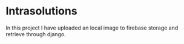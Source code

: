 # Intrasolutions

In this project I have uploaded an local image to firebase storage and retrieve through django.
